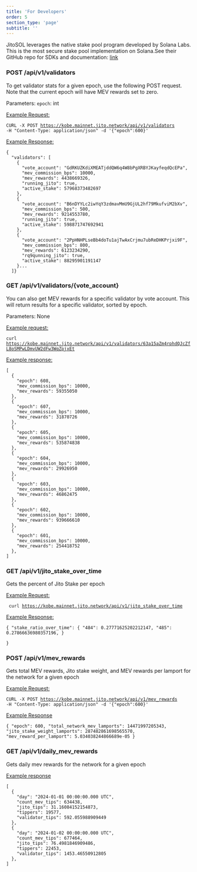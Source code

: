 ```yaml
---
title: 'For Developers'
order: 5
section_type: 'page'
subtitle: ''
---
```



JitoSOL leverages the native stake pool program developed by Solana Labs. This is the most secure stake pool implementation on Solana.See their GitHub repo for SDKs and documentation: [link](https://github.com/solana-labs/solana-program-library/tree/master/stake-pool)

### POST /api/v1/validators

To get validator stats for a given epoch, use the following POST request. Note that the current epoch will have MEV rewards set to zero.

Parameters: 
<code>epoch</code>: int

<u>Example Request: </u>

<code>CURL -X POST https://kobe.mainnet.jito.network/api/v1/validators  -H "Content-Type: application/json" -d '{"epoch":600}' </code>

<u>Example Response:</u>

<pre><code>{
  "validators": [
    {
      "vote_account": "GdRKUZKdiXMEATjddQW6q4W8bPgXRBYJKayfeqdQcEPa",
      "mev_commission_bps": 10000,
      "mev_rewards": 4438669326,
      "running_jito": true,
      "active_stake": 57968373482697
    },
    {
      "vote_account": "B6nDYYLc2iwYqY3zdmavMmU9GjUL2hf79MkufviM2bXv",
      "mev_commission_bps": 500,
      "mev_rewards": 9214553780,
      "running_jito": true,
      "active_stake": 598871747692941
    },
    {
      "vote_account": "2PpHNHPLseBb4doTu1ajTwAxCrjmu7ubReDHKPrjxi9F",
      "mev_commission_bps": 800,
      "mev_rewards": 6123234290,
      "rq9qunning_jito": true,
      "active_stake": 88295901191147
    }...
  ]}</code></pre>

### GET /api/v1/validators/{vote_account}

You can also get MEV rewards for a specific validator by vote account. This will return results for a specific validator, sorted by epoch.

Parameters: None 

<u>Example request:</u>

<code>curl https://kobe.mainnet.jito.network/api/v1/validators/63a15aZm4rphdQJcZfL8oSMPwLDmvUW2dFw3WqZpjxEt</code>

<u>Example response:</u>

<pre><code>[
  {
    "epoch": 608,
    "mev_commission_bps": 10000,
    "mev_rewards": 59355050
  },
  {
    "epoch": 607,
    "mev_commission_bps": 10000,
    "mev_rewards": 31870726
  },
  {
    "epoch": 605,
    "mev_commission_bps": 10000,
    "mev_rewards": 535874838
  },
  {
    "epoch": 604,
    "mev_commission_bps": 10000,
    "mev_rewards": 29926950
  },
  {
    "epoch": 603,
    "mev_commission_bps": 10000,
    "mev_rewards": 46862475
  },
  {
    "epoch": 602,
    "mev_commission_bps": 10000,
    "mev_rewards": 939666610
  },
  {
    "epoch": 601,
    "mev_commission_bps": 10000,
    "mev_rewards": 254418752
  },
]</code></pre>

### GET /api/v1/jito_stake_over_time 

Gets the percent of Jito Stake per epoch

<u>Example Request: </u>

<code> curl https://kobe.mainnet.jito.network/api/v1/jito_stake_over_time</code>

<u>Example Response: </u>

<code>{
  "stake_ratio_over_time": {
    "484": 0.27771625202212147,
    "485": 0.27866636980357196,
   }	
}</code>

### POST /api/v1/mev_rewards

Gets total MEV rewards, Jito stake weight, and MEV rewards per lamport for the network for a given epoch 

<u>Example Request: </u>

<code>CURL -X POST https://kobe.mainnet.jito.network/api/v1/mev_rewards  -H "Content-Type: application/json" -d '{"epoch":600}'</code>

<u>Example Response </u>

<code>{
  "epoch": 600,
  "total_network_mev_lamports": 14471997205343,
  "jito_stake_weight_lamports": 287482861698565570,
  "mev_reward_per_lamport": 5.034038244866689e-05
}</code>

### GET /api/v1/daily_mev_rewards

Gets daily mev rewards for the network for a given epoch

<u>Example response</u>

<pre><code>[
  {
    "day": "2024-01-01 00:00:00.000 UTC",
    "count_mev_tips": 634438,
    "jito_tips": 31.16084152154873,
    "tippers": 19577,
    "validator_tips": 592.055988909449
  },
  {
    "day": "2024-01-02 00:00:00.000 UTC",
    "count_mev_tips": 677464,
    "jito_tips": 76.4981846909486,
    "tippers": 22453,
    "validator_tips": 1453.46550912805
  },
]</code></pre>

